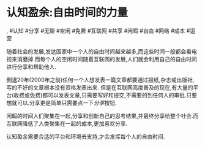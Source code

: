 # 认知盈余:自由时间的力量

, #认知 #分享 #无聊 #空闲 #免费 #互联网 #共享 #闲暇 #自由 #网络 #成本 #运营

随着社会的发展,发达国家中一个人的自由时间越来越多,而这些时间一般都会看电视来消磨掉.而每个人的空闲时间随着互联网的发展,人们就会利用自己的自由时间进行分享和帮助他人.

倒退20年(2000年之前)任何一个人想发表一篇文章都要通过报纸,杂志或出版社,写的不好的文章根本没有资格发表出来. 但是在互联网高度普及的现在,有大量的平台(收费或免费)都可以发表文章,只需要写好和提交,不需要的到任何人的审批.只要想就可以.分享更是简单只需要点一下*分享*按钮.

闲暇的时间人们聚集在一起,分享和创新自己的思考结果,并最终分享给整个社会.而互联网降低了人类聚集在一起的成本,更加喜欢分享.

认知盈余需要合适的平台和环境去支持,才会发挥每个人的自由时间.
